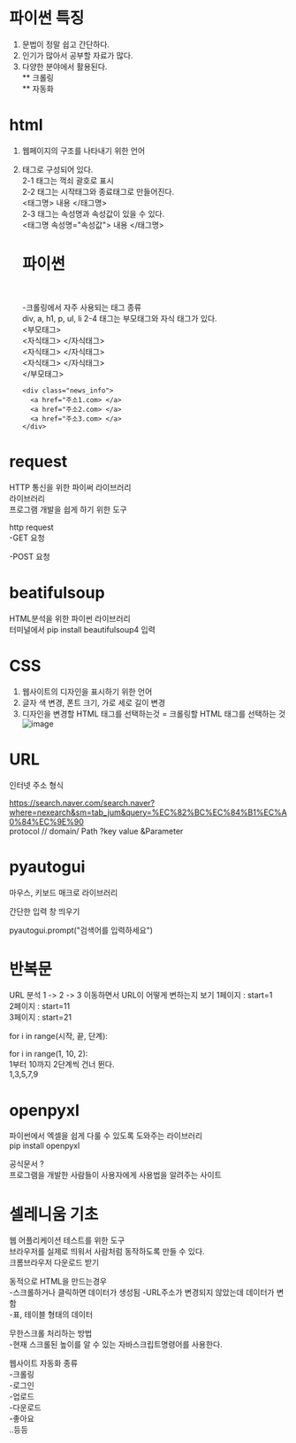 # 파이썬 특징
1. 문법이 정말 쉽고 간단하다.
2. 인기가 많아서 공부할 자료가 많다. 
3. 다양한 분야에서 활용된다. <br>
    ** 크롤링<br>
    ** 자동화<br>
    
    
# html    
1. 웹페이지의 구조를 나타내기 위한 언어
2. 태그로 구성되어 있다. <br>
   2-1 태그는 꺽쇠 괄호로 표시<br>
   2-2 태그는 시작태그와 종료태그로 만들어진다. <br>
      <태그명> 내용 </태그명><br>
   2-3 태그는 속성명과 속성값이 있을 수 있다. <br>
      <태그명 속성명="속성값"> 내용 </태그명><br>
      <h1 id="title"> 파이썬 </h1><br>
      
      -크롤링에서 자주 사용되는 태그 종류<br>
         div, a, h1, p, ul, li
   2-4 태그는 부모태그와 자식 태그가 있다. <br>
       <부모태그><br>
         <자식태그> </자식태그><br>
         <자식태그> </자식태그><br>
         <자식태그> </자식태그><br>
       </부모태그>
       
       <div class="news_info">
         <a href="주소1.com> </a>
         <a href="주소2.com> </a>
         <a href="주소3.com> </a>
       </div>

# request
HTTP 통신을 위한 파이써 라이브러리<br>
   라이브러리 <br>
      프로그램 개발을 쉽게 하기 위한 도구
      
   http request<br>
   -GET 요청 
   
   -POST 요청
   
# beatifulsoup 
   HTML분석을 위한 파이썬 라이브러리<br>
   터미널에서 pip install beautifulsoup4 입력
   
# CSS
1. 웹사이트의 디자인을 표시하기 위한 언어
2. 글자 색 변경, 폰트 크기, 가로 세로 길이 변경
3. 디자인을 변경할 HTML 태그를 선택하는것 = 크롤링할 HTML 태그를 선택하는 것 
   ![image](https://user-images.githubusercontent.com/92718261/154952833-ddcc0714-273b-42a1-aa6d-f516a1ebed61.png)
   
   
   
# URL
인터넷 주소 형식

   https://search.naver.com/search.naver?where=nexearch&sm=tab_jum&query=%EC%82%BC%EC%84%B1%EC%A0%84%EC%9E%90 <br>
   protocol //       domain/  Path       ?key   value  &Parameter

# pyautogui
마우스, 키보드 매크로 라이브러리

간단한 입력 창 띄우기

   pyautogui.prompt("검색어를 입력하세요")
   
# 반복문

URL 분석
1 -> 2 -> 3 
이동하면서 URL이 어떻게 변하는지 보기
1페이지 : start=1<br>
2페이지 : start=11<br>
3페이지 : start=21<br>

   for i in range(시작, 끝, 단계):
   
   for i in range(1, 10, 2):<br>
            1부터 10까지 2단계씩 건너 뛴다.<br>
            1,3,5,7,9
# openpyxl
파이썬에서 엑셀을 쉽게 다룰 수 있도록 도와주는 라이브러리<br>
pip install openpyxl

공식문서 ? <br>
프로그램을 개발한 사람들이 사용자에게 사용법을 알려주는 사이트

# 셀레니움 기초
웹 어플리케이션 테스트를 위한 도구<br>
브라우저를 실제로 띄워서 사람처럼 동작하도록 만들 수 있다.<br>
   크롬브라우저 다운로드 받기

동적으로 HTML을 만드는경우<br>
-스크롤하거나 클릭하면 데이터가 생성됨
-URL주소가 변경되지 않았는데 데이터가 변함<br>
-표, 테이블 형태의 데이터 <br>

무한스크롤 처리하는 방법 <br>
-현재 스크롤된 높이를 알 수 있는 자바스크립트명령어를 사용한다.

웹사이트 자동화 종류<br>
-크롤링<br>
-로그인<br>
-업로드<br>
-다운로드<br>
-좋아요<br>..등등

